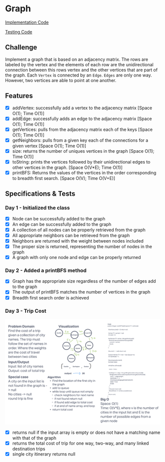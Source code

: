 # Graph

[Implementation Code](../graph/Graph.java)

[Testing Code](../../../../test/java/datastructures/graph/GraphTest.java)

## Challenge

Implement a graph that is based on an adjacency matrix. The rows are labeled by the vertex and the elements of each row are the unidirectional connection between this rows vertex and the other vertices that are part of the graph. Each `Vertex` is connected by an `Edge`. `Edges` are only one way. However, two vertices are able to point at one another.

## Features

- [x] addVertex: successfully add a vertex to the adjacency matrix [Space O(1); Time O(1)]
- [x] addEdge: successfully adds an edge to the adjacency matrix [Space O(1); Time O(1)]
- [x] getVertices: pulls from the adjacency matrix each of the keys [Space O(1); Time O(1)]
- [x] getNeighbors: pulls from a given key each of the connections for a given vertex [Space O(1); Time O(1)]
- [x] size: returns the number of uniques vertices in the graph [Space O(1); Time O(1)]
- [x] toString: prints the vertices followed by their unidirectional edges to other vertices in the graph. [Space O(V*E); Time O(1)]
- [x] printBFS: Returns the values of the vertices in the order corresponding to breadth first search. [Space O(V); Time O(V+E)]

## Specifications & Tests

### Day 1 - Initialized the class

- [x] Node can be successfully added to the graph
- [x] An edge can be successfully added to the graph
- [x] A collection of all nodes can be properly retrieved from the graph
- [x] All appropriate neighbors can be retrieved from the graph
- [x] Neighbors are returned with the weight between nodes included
- [x] The proper size is returned, representing the number of nodes in the graph
- [x] A graph with only one node and edge can be properly returned

### Day 2 - Added a printBFS method

- [x] Graph has the appropriate size regardless of the number of edges add to the graph
- [x] The output of printBFS matches the number of vertices in the graph
- [x] Breadth first search order is achieved

### Day 3 - Trip Cost

![whiteboard](../../codechallenges/readme-codechallenges/images/cityTrip.png)

- [x] returns null if the input array is empty or does not have a matching name with that of the graph
- [x] returns the total cost of trip for one way, two-way, and many linked destination trips
- [x] single city itinerary returns null
